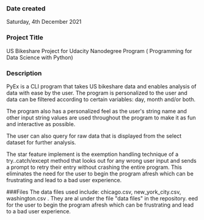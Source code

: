 
### Date created
Saturday, 4th December 2021

### Project Title
US Bikeshare Project for Udacity Nanodegree Program ( Programming for Data Science with Python)

### Description
PyEx is a CLI program that takes US bikeshare data and enables analysis of data with ease by the user. The program is personalized to the user and data can be filtered according to certain variables: day, month and/or both.

The program also has a personalized feel as the user's string name and other input string values are used throughout the program to make it as fun and interactive as possible.

The user can also query for raw data that is displayed from the select dataset for further analysis.

The star feature implement is the exemption handling technique of a try..catch/except method that looks out for any wrong user input and sends a prompt to retry their entry without crashing the entire program. This eliminates the need for the user to begin the program afresh which can be frustrating and lead to a bad user experience.

###Files
The data files used include: chicago.csv, new_york_city.csv, washington.csv . They are al under the file "data files" in the repository.
eed for the user to begin the program afresh which can be frustrating and lead to a bad user experience.



